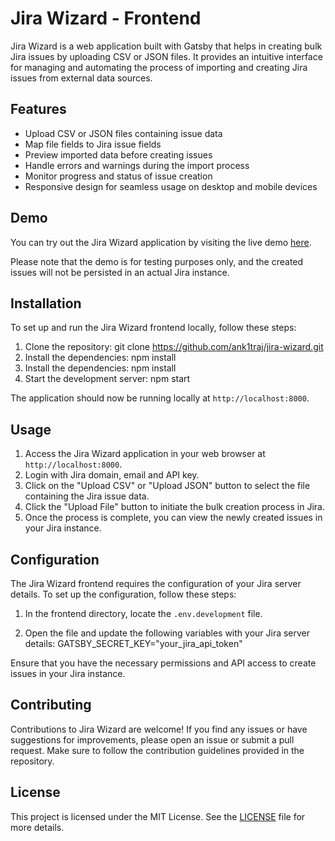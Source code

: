 # Jira Wizard - Frontend

Jira Wizard is a web application built with Gatsby that helps in creating bulk Jira issues by uploading CSV or JSON files. It provides an intuitive interface for managing and automating the process of importing and creating Jira issues from external data sources.

## Features

- Upload CSV or JSON files containing issue data
- Map file fields to Jira issue fields
- Preview imported data before creating issues
- Handle errors and warnings during the import process
- Monitor progress and status of issue creation
- Responsive design for seamless usage on desktop and mobile devices

## Demo

You can try out the Jira Wizard application by visiting the live demo [here](https://jira-wizard.vercel.app).

Please note that the demo is for testing purposes only, and the created issues will not be persisted in an actual Jira instance.

## Installation

To set up and run the Jira Wizard frontend locally, follow these steps:

1. Clone the repository: git clone https://github.com/ank1traj/jira-wizard.git
2. Install the dependencies: npm install
3. Install the dependencies: npm install
4. Start the development server: npm start

The application should now be running locally at `http://localhost:8000`.

## Usage

1. Access the Jira Wizard application in your web browser at `http://localhost:8000`.
2. Login with Jira domain, email and API key.
3. Click on the "Upload CSV" or "Upload JSON" button to select the file containing the Jira issue data.
4. Click the "Upload File" button to initiate the bulk creation process in Jira.
5. Once the process is complete, you can view the newly created issues in your Jira instance.

## Configuration

The Jira Wizard frontend requires the configuration of your Jira server details. To set up the configuration, follow these steps:

1. In the frontend directory, locate the `.env.development` file.

2. Open the file and update the following variables with your Jira server details: GATSBY_SECRET_KEY="your_jira_api_token"
   
Ensure that you have the necessary permissions and API access to create issues in your Jira instance.

## Contributing

Contributions to Jira Wizard are welcome! If you find any issues or have suggestions for improvements, please open an issue or submit a pull request. Make sure to follow the contribution guidelines provided in the repository.

## License

This project is licensed under the MIT License. See the [LICENSE](LICENSE) file for more details.






